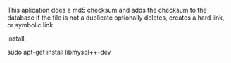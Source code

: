 This aplication does a md5 checksum and adds the checksum to the database if the file is not a duplicate
optionally deletes, creates a hard link, or symbolic link

install:

sudo apt-get install libmysql++-dev

